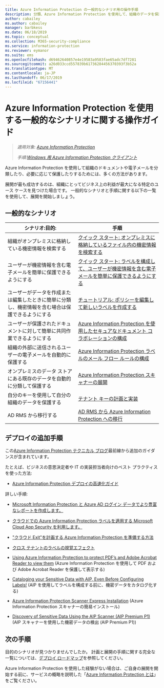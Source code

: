 ```yaml
---
title: Azure Information Protection の一般的なシナリオ用の操作手順
description: 分類、Azure Information Protection を使用して、組織のデータを保護するユース ケースを特定します。
author: cabailey
ms.author: cabailey
manager: barbkess
ms.date: 06/18/2019
ms.topic: conceptual
ms.collection: M365-security-compliance
ms.service: information-protection
ms.reviewer: eymanor
ms.suite: ems
ms.openlocfilehash: d69462640857e4e19583a9583fae65adc7df7281
ms.sourcegitcommit: a26d033ccd557839b61736284456370393f3b52a
ms.translationtype: MT
ms.contentlocale: ja-JP
ms.lasthandoff: 06/17/2019
ms.locfileid: "67156441"
---
```

# <a name="how-to-guides-for-common-scenarios-that-use-azure-information-protection"></a>Azure Information Protection を使用する一般的なシナリオに関する操作ガイド

>*適用対象: [Azure Information Protection](https://azure.microsoft.com/pricing/details/information-protection)*
>
> *手順:[Windows 用 Azure Information Protection クライアント](faqs.md#whats-the-difference-between-the-azure-information-protection-client-and-the-azure-information-protection-unified-labeling-client)*

Azure Information Protection を使用して組織のドキュメントや電子メールを分類したり、必要に応じて保護したりするためには、多くの方法があります。 

展開が最も成功するのは、組織にとってビジネス上の利益が最大になる特定のユース ケースを見つけた場合です。 一般的なシナリオと手順に関する以下の一覧を使用して、展開を開始しましょう。

## <a name="common-scenarios"></a>一般的なシナリオ

|シナリオ:目的:|手順|
|----------------|---------------|
|組織がオンプレミスに格納している機密情報を検索する|[クイック スタート: オンプレミスに格納しているファイル内の機密情報を検索する](quickstart-findsensitiveinfo.md)|
|ユーザーが機密情報を含む電子メールを簡単に保護できるようにする|[クイック スタート: ラベルを構成して、ユーザーが機密情報を含む電子メールを簡単に保護できるようにする](quickstart-label-dnf-protectedemail.md)|
|ユーザーがデータを作成または編集したときに簡単に分類し、機密情報を含む場合は保護できるようにする| [チュートリアル: ポリシーを編集して新しいラベルを作成する](infoprotect-quick-start-tutorial.md)|
|ユーザーが保護されたドキュメントに対して簡単に共同作業できるようにする|[Azure Information Protection を使用したセキュアなドキュメント コラボレーションの構成](secure-collaboration-documents.md)|
|組織の外部に送信されるユーザーの電子メールを自動的に保護する| [Azure Information Protection ラベルのメール フロー ルールの構成](configure-exo-rules.md)
|オンプレミスのデータ ストアにある既存のデータを自動的に分類して保護する|[Azure Information Protection スキャナーの展開](deploy-aip-scanner.md)|
|自分のキーを使用して自分の組織のデータを保護する| [テナント キーの計画と実装](plan-implement-tenant-key.md)|
|AD RMS から移行する|[AD RMS から Azure Information Protection への移行](migrate-from-ad-rms-to-azure-rms.md)|

## <a name="additional-deployment-instructions"></a>デプロイの追加手順

この[Azure Information Protection テクニカル ブログ](https://aka.ms/AIPblog)最前線から追加のガイダンスが含まれています。

たとえば、ビジネスの意思決定者や IT の実装担当者向けのベスト プラクティスを使った方法:

- [Azure Information Protection デプロイの高速化ガイド](https://techcommunity.microsoft.com/t5/Azure-Information-Protection/Azure-Information-Protection-Deployment-Acceleration-Guide/ba-p/334423)

詳しい手順:

- [Microsoft Information Protection と Azure AD ログイン データでより豊富なレポートを作成します。](https://techcommunity.microsoft.com/t5/Azure-Information-Protection/Create-richer-reports-with-Microsoft-Information-Protection-and/ba-p/392713)

- [クラウドでの Azure Information Protection ラベルを適用する Microsoft Cloud App Security を利用します。](https://techcommunity.microsoft.com/t5/Azure-Information-Protection/Leverage-Microsoft-Cloud-App-Security-to-apply-Azure-Information/ba-p/388638)

- ["クラウド Exit"を計画する Azure Information Protection を準備する方法](https://techcommunity.microsoft.com/t5/Azure-Information-Protection/How-to-prepare-an-Azure-Information-Protection-Cloud-Exit-plan/ba-p/382631)

- [クロス テナントのラベルの視覚エフェクト](https://techcommunity.microsoft.com/t5/Azure-Information-Protection/Cross-Tenant-Label-Visualization/ba-p/356588)

- [Using Azure Information Protection to protect PDF’s and Adobe Acrobat Reader to view them](https://techcommunity.microsoft.com/t5/Azure-Information-Protection/Using-Azure-Information-Protection-to-protect-PDF-s-and-Adobe/ba-p/282010) (Azure Information Protection を使用して PDF および Adobe Acrobat Reader を保護して表示する)

- [Cataloging your Sensitive Data with AIP, Even Before Configuring Labels!](https://techcommunity.microsoft.com/t5/Azure-Information-Protection/Cataloging-your-Sensitive-Data-with-AIP-Even-Before-Configuring/ba-p/267241) (AIP を使用してラベルを構成する前に、機密データをカタログ化する)

- [Azure Information Protection Scanner Express Installation](https://techcommunity.microsoft.com/t5/Azure-Information-Protection/Azure-Information-Protection-Scanner-Express-Installation/ba-p/265424) (Azure Information Protection スキャナーの簡易インストール)

- [Discovery of Sensitive Data Using the AIP Scanner (AIP Premium P1)](https://techcommunity.microsoft.com/t5/Azure-Information-Protection/Discovery-of-Sensitive-Data-Using-the-AIP-Scanner-AIP-Premium-P1/ba-p/252040) (AIP スキャナーを使用した機密データの検出 (AIP Premium P1))

## <a name="next-steps"></a>次の手順

目的のシナリオが見つかりませんでしたか。 計画と展開の手順に関する完全な一覧については、[デプロイ ロードマップ](deployment-roadmap.md)を参照してください。

Azure Information Protection を使用した経験がない場合は、ご自身の展開を開始する前に、サービスの概略を説明した「[Azure Information Protection とは](what-is-information-protection.md)」をご覧ください。
